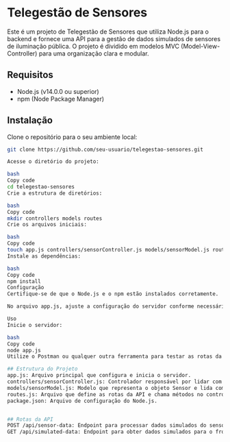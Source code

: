 
# Telegestão de Sensores

Este é um projeto de Telegestão de Sensores que utiliza Node.js para o backend e fornece uma API para a gestão de dados simulados de sensores de iluminação pública. O projeto é dividido em modelos MVC (Model-View-Controller) para uma organização clara e modular.

## Requisitos

- Node.js (v14.0.0 ou superior)
- npm (Node Package Manager)

## Instalação

Clone o repositório para o seu ambiente local:

```bash
git clone https://github.com/seu-usuario/telegestao-sensores.git

Acesse o diretório do projeto:

bash
Copy code
cd telegestao-sensores
Crie a estrutura de diretórios:

bash
Copy code
mkdir controllers models routes
Crie os arquivos iniciais:

bash
Copy code
touch app.js controllers/sensorController.js models/sensorModel.js routes.js
Instale as dependências:

bash
Copy code
npm install
Configuração
Certifique-se de que o Node.js e o npm estão instalados corretamente.

No arquivo app.js, ajuste a configuração do servidor conforme necessário.

Uso
Inicie o servidor:

bash
Copy code
node app.js
Utilize o Postman ou qualquer outra ferramenta para testar as rotas da API.

## Estrutura do Projeto
app.js: Arquivo principal que configura e inicia o servidor.
controllers/sensorController.js: Controlador responsável por lidar com a lógica de manipulação de dados.
models/sensorModel.js: Modelo que representa o objeto Sensor e lida com a persistência de dados.
routes.js: Arquivo que define as rotas da API e chama métodos no controlador.
package.json: Arquivo de configuração do Node.js.


## Rotas da API
POST /api/sensor-data: Endpoint para processar dados simulados do sensor.
GET /api/simulated-data: Endpoint para obter dados simulados para o frontend.

